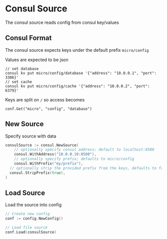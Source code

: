 # Consul Source

The consul source reads config from consul key/values

## Consul Format

The consul source expects keys under the default prefix `micro/config`

Values are expected to be json

```
// set database
consul kv put micro/config/database '{"address": "10.0.0.1", "port": 3306}'
// set cache
consul kv put micro/config/cache '{"address": "10.0.0.2", "port": 6379}'
```

Keys are split on `/` so access becomes

```
conf.Get("micro", "config", "database")
```

## New Source

Specify source with data

```go
consulSource := consul.NewSource(
	// optionally specify consul address; default to localhost:8500
	consul.WithAddress("10.0.0.10:8500"),
	// optionally specify prefix; defaults to micro/config
	consul.WithPrefix("my/prefix"),
  // optionally strip the provided prefix from the keys, defaults to false
  consul.StripPrefix(true),
)
```

## Load Source

Load the source into config

```go
// Create new config
conf := config.NewConfig()

// Load file source
conf.Load(consulSource)
```
